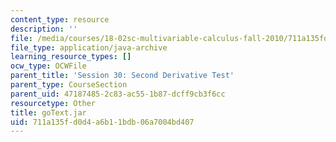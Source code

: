 ```yaml
---
content_type: resource
description: ''
file: /media/courses/18-02sc-multivariable-calculus-fall-2010/711a135fd0d4a6b11bdb06a7004bd407_goText.jar
file_type: application/java-archive
learning_resource_types: []
ocw_type: OCWFile
parent_title: 'Session 30: Second Derivative Test'
parent_type: CourseSection
parent_uid: 47187485-2c83-ac55-1b87-dcff9cb3f6cc
resourcetype: Other
title: goText.jar
uid: 711a135f-d0d4-a6b1-1bdb-06a7004bd407
---
```

